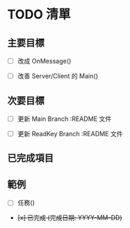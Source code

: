 # TODO 清單

## 主要目標

- [ ] 改成 OnMessage()
- [ ] 改善 Server/Client 的 Main()
 

## 次要目標

- [ ] 更新 Main Branch :README 文件
- [ ] 更新 ReadKey Branch :README 文件


## 已完成項目


## 範例

- [ ] 任務()
- ~~[x] 已完成 (完成日期: YYYY-MM-DD)~~